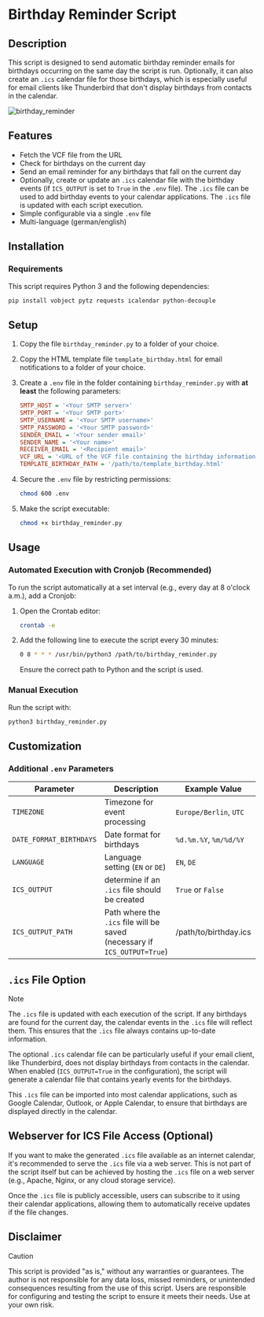 # Birthday Reminder Script

## Description
This script is designed to send automatic birthday reminder emails for birthdays occurring on the same day the script is run. Optionally, it can also create an `.ics` calendar file for those birthdays, which is especially useful for email clients like Thunderbird that don't display birthdays from contacts in the calendar.

![birthday_reminder](https://github.com/user-attachments/assets/0387ad68-140e-44db-b8ad-e314266498a8)

## Features
- Fetch the VCF file from the URL
- Check for birthdays on the current day
- Send an email reminder for any birthdays that fall on the current day
- Optionally, create or update an `.ics` calendar file with the birthday events (if `ICS_OUTPUT` is set to `True` in the `.env` file). The `.ics` file can be used to add birthday events to your calendar applications. The `.ics` file is updated with each script execution.
- Simple configurable via a single `.env` file
- Multi-language (german/english)

## Installation
### Requirements
This script requires Python 3 and the following dependencies:

```bash
pip install vobject pytz requests icalendar python-decouple
```

## Setup
1. Copy the file `birthday_reminder.py` to a folder of your choice.
2. Copy the HTML template file `template_birthday.html` for email notifications to a folder of your choice.
3. Create a `.env` file in the folder containing `birthday_reminder.py` with __at least__ the following parameters:

   ```ini
   SMTP_HOST = '<Your SMTP server>'
   SMTP_PORT = '<Your SMTP port>'
   SMTP_USERNAME = '<Your SMTP username>'
   SMTP_PASSWORD = '<Your SMTP password>'
   SENDER_EMAIL = '<Your sender email>'
   SENDER_NAME = '<Your name>'
   RECEIVER_EMAIL = '<Recipient email>'
   VCF_URL = '<URL of the VCF file containing the birthday information>'
   TEMPLATE_BIRTHDAY_PATH = '/path/to/template_birthday.html'
   ```
5. Secure the `.env` file by restricting permissions:
   ```bash
   chmod 600 .env
   ```  
6. Make the script executable:
   ```bash
   chmod +x birthday_reminder.py
   ```

## Usage
### Automated Execution with Cronjob (Recommended) 
To run the script automatically at a set interval (e.g., every day at 8 o'clock a.m.), add a Cronjob:

1. Open the Crontab editor:
   ```bash
   crontab -e
   ```
2. Add the following line to execute the script every 30 minutes:
   ```bash
   0 8 * * * /usr/bin/python3 /path/to/birthday_reminder.py
   ```
   Ensure the correct path to Python and the script is used.

### Manual Execution
Run the script with:
```bash
python3 birthday_reminder.py
```

## Customization
### Additional `.env` Parameters
| Parameter               | Description                          | Example Value             | Default Value           |
|-------------------------|--------------------------------------|---------------------------|-------------------------|
| `TIMEZONE`             | Timezone for event processing       | `Europe/Berlin`, `UTC`           | `Europe/Berlin`                   |
| `DATE_FORMAT_BIRTHDAYS`          | Date format for birthdays           | `%d.%m.%Y`, `%m/%d/%Y`    | `%d.%m.%Y`     |
| `LANGUAGE`            | Language setting (`EN` or `DE`)     | `EN`, `DE`                       | `EN`                    |
| `ICS_OUTPUT`   | determine if an `.ics` file should be created           | `True` or `False`       | `False`     |
| `ICS_OUTPUT_PATH`   |  Path where the `.ics` file will be saved (necessary if `ICS_OUTPUT=True`)           | /path/to/birthday.ics       | `Null`     |

## `.ics` File Option

> [!NOTE]
> The `.ics` file is updated with each execution of the script. If any birthdays are found for the current day, the calendar events in the `.ics` file will reflect them. This ensures that the `.ics` file always contains up-to-date information.

The optional `.ics` calendar file can be particularly useful if your email client, like Thunderbird, does not display birthdays from contacts in the calendar. When enabled (`ICS_OUTPUT=True` in the configuration), the script will generate a calendar file that contains yearly events for the birthdays.

This `.ics` file can be imported into most calendar applications, such as Google Calendar, Outlook, or Apple Calendar, to ensure that birthdays are displayed directly in the calendar.

## Webserver for ICS File Access (Optional)

If you want to make the generated `.ics` file available as an internet calendar, it's recommended to serve the `.ics` file via a web server. This is not part of the script itself but can be achieved by hosting the `.ics` file on a web server (e.g., Apache, Nginx, or any cloud storage service).

Once the `.ics` file is publicly accessible, users can subscribe to it using their calendar applications, allowing them to automatically receive updates if the file changes.

## Disclaimer
> [!CAUTION]
> This script is provided "as is," without any warranties or guarantees. The author is not responsible for any data loss, missed reminders, or unintended consequences resulting from the use of this script. Users are responsible for configuring and testing the script to ensure it meets their needs. Use at your own risk.
